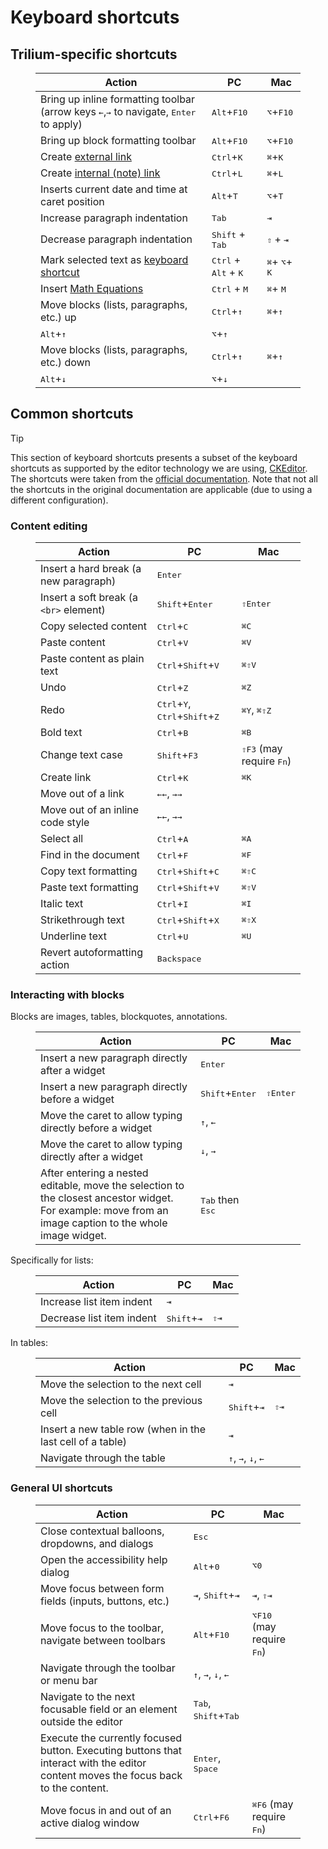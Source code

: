 # Keyboard shortcuts
## Trilium-specific shortcuts

<figure class="table"><table><thead><tr><th>Action</th><th>PC</th><th>Mac</th></tr></thead><tbody><tr><td>Bring up inline formatting toolbar (arrow keys <kbd><span>←</span></kbd>,<kbd><span>→</span></kbd> to navigate, <kbd>Enter</kbd> to apply)</td><td><kbd>Alt</kbd>+<kbd>F10</kbd></td><td><kbd>⌥</kbd>+<kbd>F10</kbd></td></tr><tr><td>Bring up block formatting toolbar</td><td><kbd>Alt</kbd>+<kbd>F10</kbd></td><td><kbd>⌥</kbd>+<kbd>F10</kbd></td></tr><tr><td>Create <a href="Links.md">external link</a></td><td><kbd>Ctrl</kbd>+<kbd>K</kbd></td><td><kbd>⌘</kbd>+<kbd>K</kbd></td></tr><tr><td>Create <a href="Links.md">internal (note) link</a></td><td><kbd>Ctrl</kbd>+<kbd>L</kbd></td><td><kbd>⌘</kbd>+<kbd>L</kbd></td></tr><tr><td>Inserts current date and time at caret position</td><td><kbd>Alt</kbd>+<kbd>T</kbd>&nbsp;</td><td><kbd>⌥</kbd>+<kbd>T</kbd>&nbsp;</td></tr><tr><td>Increase paragraph indentation</td><td><kbd>Tab</kbd></td><td><kbd>⇥</kbd></td></tr><tr><td>Decrease paragraph indentation</td><td><kbd>Shift</kbd> + <kbd>Tab</kbd></td><td><kbd>⇧</kbd> + <kbd>⇥</kbd></td></tr><tr><td>Mark selected text as <a href="Developer-specific%20formatting.md">keyboard shortcut</a></td><td><kbd>Ctrl</kbd> + <kbd>Alt</kbd> + <kbd>K</kbd></td><td><kbd>⌘</kbd>+ <kbd>⌥</kbd>+ <kbd>K</kbd></td></tr><tr><td>Insert&nbsp;<a class="reference-link" href="Math%20Equations.md">Math Equations</a></td><td><kbd>Ctrl</kbd> + <kbd>M</kbd></td><td><kbd>⌘</kbd>+ <kbd>M</kbd></td></tr><tr><td>Move blocks (lists, paragraphs, etc.) up</td><td><kbd>Ctrl</kbd>+<kbd>↑</kbd>&nbsp;</td><td><kbd>⌘</kbd>+<kbd>↑</kbd>&nbsp;</td></tr><tr><td><kbd>Alt</kbd>+<kbd>↑</kbd></td><td><kbd>⌥</kbd>+<kbd>↑</kbd></td></tr><tr><td>Move blocks (lists, paragraphs, etc.) down</td><td><kbd>Ctrl</kbd>+<kbd>↑</kbd></td><td><kbd>⌘</kbd>+<kbd>↑</kbd></td></tr><tr><td><kbd>Alt</kbd>+<kbd>↓</kbd></td><td><kbd>⌥</kbd>+<kbd>↓</kbd></td></tr></tbody></table></figure>

## Common shortcuts

> [!TIP]
> This section of keyboard shortcuts presents a subset of the keyboard shortcuts as supported by the editor technology we are using, <a class="reference-link" href="../../Advanced%20Usage/Technologies%20used/CKEditor.md">CKEditor</a>. The shortcuts were taken from the [official documentation](https://ckeditor.com/docs/ckeditor5/latest/features/accessibility.html#keyboard-shortcuts). Note that not all the shortcuts in the original documentation are applicable (due to using a different configuration).

### Content editing

<figure class="table"><table><thead><tr><th>Action</th><th>PC</th><th>Mac</th></tr></thead><tbody><tr><td>Insert a hard break (a new paragraph)</td><td><kbd>Enter</kbd></td><td>&nbsp;</td></tr><tr><td>Insert a soft break (a <code>&lt;br&gt;</code> element)</td><td><kbd>Shift</kbd>+<kbd>Enter</kbd></td><td><kbd>⇧Enter</kbd></td></tr><tr><td>Copy selected content</td><td><kbd>Ctrl</kbd>+<kbd>C</kbd></td><td><kbd>⌘C</kbd></td></tr><tr><td>Paste content</td><td><kbd>Ctrl</kbd>+<kbd>V</kbd></td><td><kbd>⌘V</kbd></td></tr><tr><td>Paste content as plain text</td><td><kbd>Ctrl</kbd>+<kbd>Shift</kbd>+<kbd>V</kbd></td><td><kbd>⌘⇧V</kbd></td></tr><tr><td>Undo</td><td><kbd>Ctrl</kbd>+<kbd>Z</kbd></td><td><kbd>⌘Z</kbd></td></tr><tr><td>Redo</td><td><kbd>Ctrl</kbd>+<kbd>Y</kbd>, <kbd>Ctrl</kbd>+<kbd>Shift</kbd>+<kbd>Z</kbd></td><td><kbd>⌘Y</kbd>, <kbd>⌘⇧Z</kbd></td></tr><tr><td>Bold text</td><td><kbd>Ctrl</kbd>+<kbd>B</kbd></td><td><kbd>⌘B</kbd></td></tr><tr><td>Change text case</td><td><kbd>Shift</kbd>+<kbd>F3</kbd></td><td><kbd>⇧F3</kbd> (may require <kbd>Fn</kbd>)</td></tr><tr><td>Create link</td><td><kbd>Ctrl</kbd>+<kbd>K</kbd></td><td><kbd>⌘K</kbd></td></tr><tr><td>Move out of a link</td><td><kbd>←←</kbd>, <kbd>→→</kbd></td><td>&nbsp;</td></tr><tr><td>Move out of an inline code style</td><td><kbd>←←</kbd>, <kbd>→→</kbd></td><td>&nbsp;</td></tr><tr><td>Select all</td><td><kbd>Ctrl</kbd>+<kbd>A</kbd></td><td><kbd>⌘A</kbd></td></tr><tr><td>Find in the document</td><td><kbd>Ctrl</kbd>+<kbd>F</kbd></td><td><kbd>⌘F</kbd></td></tr><tr><td>Copy text formatting</td><td><kbd>Ctrl</kbd>+<kbd>Shift</kbd>+<kbd>C</kbd></td><td><kbd>⌘⇧C</kbd></td></tr><tr><td>Paste text formatting</td><td><kbd>Ctrl</kbd>+<kbd>Shift</kbd>+<kbd>V</kbd></td><td><kbd>⌘⇧V</kbd></td></tr><tr><td>Italic text</td><td><kbd>Ctrl</kbd>+<kbd>I</kbd></td><td><kbd>⌘I</kbd></td></tr><tr><td>Strikethrough text</td><td><kbd>Ctrl</kbd>+<kbd>Shift</kbd>+<kbd>X</kbd></td><td><kbd>⌘⇧X</kbd></td></tr><tr><td>Underline text</td><td><kbd>Ctrl</kbd>+<kbd>U</kbd></td><td><kbd>⌘U</kbd></td></tr><tr><td>Revert autoformatting action</td><td><kbd>Backspace</kbd></td><td>&nbsp;</td></tr></tbody></table></figure>

### Interacting with blocks

Blocks are images, tables, blockquotes, annotations.

<figure class="table"><table><thead><tr><th>Action</th><th>PC</th><th>Mac</th></tr></thead><tbody><tr><td>Insert a new paragraph directly after a widget</td><td><kbd>Enter</kbd></td><td>&nbsp;</td></tr><tr><td>Insert a new paragraph directly before a widget</td><td><kbd>Shift</kbd>+<kbd>Enter</kbd></td><td><kbd>⇧Enter</kbd></td></tr><tr><td>Move the caret to allow typing directly before a widget</td><td><kbd>↑</kbd>, <kbd>←</kbd></td><td>&nbsp;</td></tr><tr><td>Move the caret to allow typing directly after a widget</td><td><kbd>↓</kbd>, <kbd>→</kbd></td><td>&nbsp;</td></tr><tr><td>After entering a nested editable, move the selection to the closest ancestor widget. For example: move from an image caption to the whole image widget.</td><td><kbd>Tab</kbd> then <kbd>Esc</kbd></td><td>&nbsp;</td></tr></tbody></table></figure>

Specifically for lists:

<figure class="table"><table><thead><tr><th>Action</th><th>PC</th><th>Mac</th></tr></thead><tbody><tr><td>Increase list item indent</td><td><kbd>⇥</kbd></td><td>&nbsp;</td></tr><tr><td>Decrease list item indent</td><td><kbd>Shift</kbd>+<kbd>⇥</kbd></td><td><kbd>⇧⇥</kbd></td></tr></tbody></table></figure>

In tables:

<figure class="table"><table><thead><tr><th>Action</th><th>PC</th><th>Mac</th></tr></thead><tbody><tr><td>Move the selection to the next cell</td><td><kbd>⇥</kbd></td><td>&nbsp;</td></tr><tr><td>Move the selection to the previous cell</td><td><kbd>Shift</kbd>+<kbd>⇥</kbd></td><td><kbd>⇧⇥</kbd></td></tr><tr><td>Insert a new table row (when in the last cell of a table)</td><td><kbd>⇥</kbd></td><td>&nbsp;</td></tr><tr><td>Navigate through the table</td><td><kbd>↑</kbd>, <kbd>→</kbd>, <kbd>↓</kbd>, <kbd>←</kbd></td><td>&nbsp;</td></tr></tbody></table></figure>

### General UI shortcuts

<figure class="table"><table><thead><tr><th>Action</th><th>PC</th><th>Mac</th></tr></thead><tbody><tr><td>Close contextual balloons, dropdowns, and dialogs</td><td><kbd>Esc</kbd></td><td>&nbsp;</td></tr><tr><td>Open the accessibility help dialog</td><td><kbd>Alt</kbd>+<kbd>0</kbd></td><td><kbd>⌥0</kbd></td></tr><tr><td>Move focus between form fields (inputs, buttons, etc.)</td><td><kbd>⇥</kbd>, <kbd>Shift</kbd>+<kbd>⇥</kbd></td><td><kbd>⇥</kbd>, <kbd>⇧⇥</kbd></td></tr><tr><td>Move focus to the toolbar, navigate between toolbars</td><td><kbd>Alt</kbd>+<kbd>F10</kbd></td><td><kbd>⌥F10</kbd> (may require <kbd>Fn</kbd>)</td></tr><tr><td>Navigate through the toolbar or menu bar</td><td><kbd>↑</kbd>, <kbd>→</kbd>, <kbd>↓</kbd>, <kbd>←</kbd></td><td>&nbsp;</td></tr><tr><td>Navigate to the next focusable field or an element outside the editor</td><td><kbd>Tab</kbd>, <kbd>Shift</kbd>+<kbd>Tab</kbd></td><td>&nbsp;</td></tr><tr><td>Execute the currently focused button. Executing buttons that interact with the editor content moves the focus back to the content.</td><td><kbd>Enter</kbd>, <kbd>Space</kbd></td><td>&nbsp;</td></tr><tr><td>Move focus in and out of an active dialog window</td><td><kbd>Ctrl</kbd>+<kbd>F6</kbd></td><td><kbd>⌘F6</kbd> (may require <kbd>Fn</kbd>)</td></tr></tbody></table></figure>